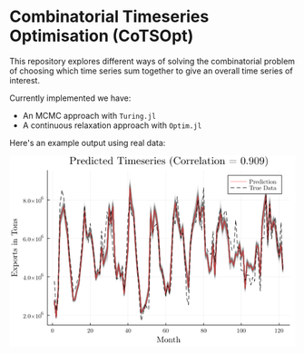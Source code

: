 # Combinatorial Timeseries Optimisation (CoTSOpt)

This repository explores different ways of solving the combinatorial problem of choosing which time series sum together to give an overall time series of interest.

Currently implemented we have:
- An MCMC approach with `Turing.jl`
- A continuous relaxation approach with `Optim.jl`

Here's an example output using real data:

![Example output](/figures/realdata_example.png)
